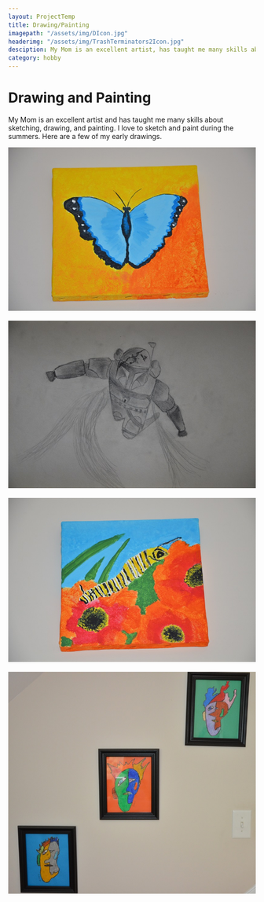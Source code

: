 ```yaml
---
layout: ProjectTemp
title: Drawing/Painting
imagepath: "/assets/img/DIcon.jpg"
headerimg: "/assets/img/TrashTerminators2Icon.jpg"
desciption: My Mom is an excellent artist, has taught me many skills about sketching, drawing, and painting. I love to sketch and paint during the summers. Here are a few of my early creations.
category: hobby
---
```


<h1 class="HobbyTitle">Drawing and Painting</h1>
<div id="DrawingPint">
<p>My Mom is an excellent artist and has taught me many skills about sketching, drawing, and painting. I love to sketch and paint during the summers. Here are a few of my early drawings.</p>
<img src="/assets/img/DP1.jpg"><br><br>
<img src="/assets/img/DP2.jpg"><br><br>
<img src="/assets/img/DP3.jpg"><br><br>
<img src="/assets/img/DP4.jpg">
</div>
